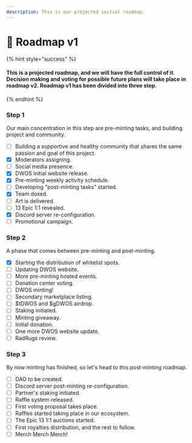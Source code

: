 ```yaml
---
description: This is our projected initial roadmap.
---
```


# 👶 Roadmap v1

{% hint style="success" %}
#### This is a projected roadmap, and we will have the full control of it. Decision making and voting for possible future plans will take place in roadmap v2. Roadmap v1 has been divided into three step.
{% endhint %}



### Step 1

Our main concentration in this step are pre-minting tasks, and building project and community.

* [ ] Building a supportive and healthy community that shares the same passion and goal of this project.
* [x] Moderators assigning.
* [ ] Social media presence.
* [x] DWOS initial website release.
* [x] Pre-minting weekly activity schedule.
* [ ] Developing "post-minting tasks" started.
* [x] Team doxed.
* [ ] Art is delivered.
* [ ] 13 Epic 1:1 revealed.
* [x] Discord server re-configuration.
* [ ] Promotional campaign.

### Step 2

A phase that comes between pre-minting and post-minting.

* [x] Starting the distribution of whitelist spots.
* [ ] Updating DWOS website.
* [ ] More pre-minting hosted events.
* [ ] Donation center voting.
* [ ] DWOS minting!
* [ ] Secondary marketplace listing.
* [ ] $tDWOS and $gDWOS airdrop.
* [ ] Staking initiated.
* [ ] Minting giveaway.
* [ ] Initial donation.
* [ ] One more DWOS website update.
* [ ] RadRugs review.

### Step 3

By now minting has finished, so let's head to this post-minting roadmap.

* [ ] DAO to be created.
* [ ] Discord server post-minting re-configuration.
* [ ] Partner's staking initiated.
* [ ] Raffle system released.
* [ ] First voting proposal takes place.
* [ ] Raffles started taking place in our ecosystem.
* [ ] The Epic 13 1:1 auctions started.
* [ ] First royalties distribution, and the rest to follow.
* [ ] Merch Merch Merch!
